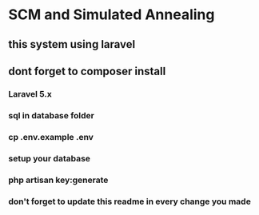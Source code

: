# SCM and Simulated Annealing
## this system using laravel

## dont forget to composer install

### Laravel 5.x

### sql in database folder
### cp .env.example .env
### setup your database
### php artisan key:generate

### don't forget to update this readme in every change you made
